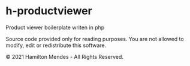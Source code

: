# h-productviewer
Product viewer boilerplate writen in php

Source code provided only for reading purposes. You are not allowed to modify, edit or redistribute this software.

© 2021 Hamilton Mendes - All Rights Reserved.
